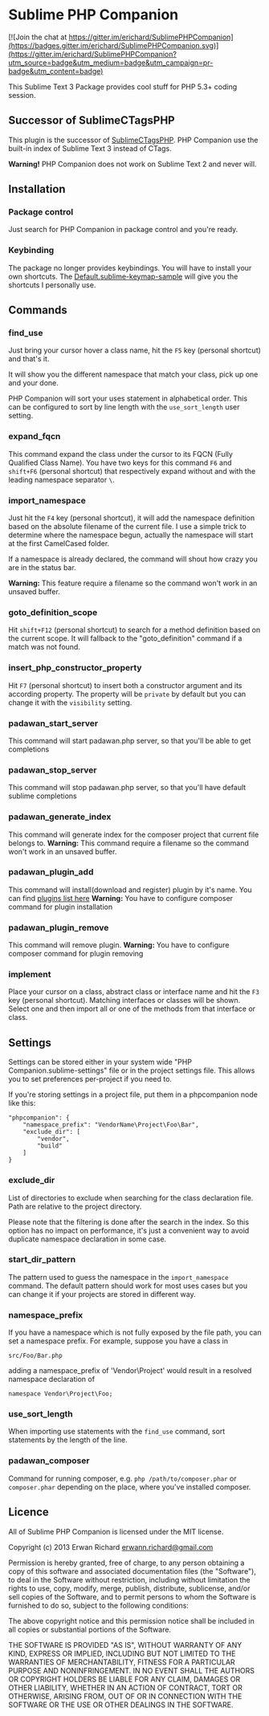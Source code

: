 # Sublime PHP Companion

[![Join the chat at https://gitter.im/erichard/SublimePHPCompanion](https://badges.gitter.im/erichard/SublimePHPCompanion.svg)](https://gitter.im/erichard/SublimePHPCompanion?utm_source=badge&utm_medium=badge&utm_campaign=pr-badge&utm_content=badge)

This Sublime Text 3 Package provides cool stuff for PHP 5.3+ coding session.

## Successor of SublimeCTagsPHP

This plugin is the successor of [SublimeCTagsPHP](https://github.com/erichard/SublimeCTagsPHP). PHP Companion use the built-in index of Sublime Text 3 instead of CTags.

**Warning!** PHP Companion does not work on Sublime Text 2 and never will.

## Installation

### Package control

Just search for PHP Companion in package control and you're ready.

### Keybinding

The package no longer provides keybindings. You will have to install your own shortcuts. The [Default.sublime-keymap-sample](/Default.sublime-keymap-sample) will give you the shortcuts I personally use.

## Commands

### find_use

Just bring your cursor hover a class name, hit the `F5` key (personal shortcut) and that's it.

It will show you the different namespace that match your class, pick up one and your done.

PHP Companion will sort your uses statement in alphabetical order. This can be
configured to sort by line length with the `use_sort_length` user setting.

### expand_fqcn

This command expand the class under the cursor to its FQCN (Fully Qualified Class Name).
You have two keys for this command `F6` and `shift+F6` (personal shortcut) that respectively expand
without and with the leading namespace separator `\`.

### import_namespace

Just hit the `F4` key (personal shortcut), it will add the namespace definition based on the absolute
filename of the current file. I use a simple trick to determine where the
namespace begun, actually the namespace will start at the first CamelCased
folder.

If a namespace is already declared, the command will shout how crazy you are in
the status bar.

**Warning:** This feature require a filename so the command won't work in an unsaved buffer.

### goto_definition_scope

Hit `shift+F12` (personal shortcut) to search for a method definition based on the current scope. It will fallback to
the "goto_definition" command if a match was not found.

### insert_php_constructor_property

Hit `F7` (personal shortcut) to insert both a constructor argument and its according property. The property will be `private` by default but you can change it with the `visibility` setting.

### padawan_start_server

This command will start padawan.php server, so that you'll be able to get completions

### padawan_stop_server

This command will stop padawan.php server, so that you'll have default sublime completions

### padawan_generate_index

This command will generate index for the composer project that current file belongs to.
**Warning:** This command require a filename so the command won't work in an unsaved buffer.

### padawan_plugin_add

This command will install(download and register) plugin by it's name.
You can find [plugins list here](
https://github.com/mkusher/padawan.php/wiki/Plugins-list)
**Warning:** You have to configure composer command for plugin installation

### padawan_plugin_remove

This command will remove plugin.
**Warning:** You have to configure composer command for plugin removing

### implement

Place your cursor on a class, abstract class or interface name and hit the `F3` key (personal shortcut). Matching interfaces or classes will be shown. Select one and then import all or one of the methods from that interface or class.

## Settings

Settings can be stored either in your system wide "PHP Companion.sublime-settings" file or in the project
settings file. This allows you to set preferences per-project if you need to.

If you're storing settings in a project file, put them in a phpcompanion node like this:

```
"phpcompanion": {
    "namespace_prefix": "VendorName\Project\Foo\Bar",
    "exclude_dir": [
        "vendor",
        "build"
    ]
}
```

### exclude_dir

List of directories to exclude when searching for the class declaration file.
Path are relative to the project directory.

Please note that the filtering is done after the search in the index. So this option has no impact on performance,
it's just a convenient way to avoid duplicate namespace declaration in some case.

### start_dir_pattern

The pattern used to guess the namespace in the `import_namespace` command.
The default pattern should work for most uses cases but you can change it if
your projects are stored in different way.

### namespace_prefix

If you have a namespace which is not fully exposed by the file path, you can set a namespace prefix. For example, suppose you have a class in

```
src/Foo/Bar.php
```

adding a namespace_prefix of 'Vendor\Project' would result in a resolved namespace declaration of

```
namespace Vendor\Project\Foo;
```

### use_sort_length

When importing use statements with the `find_use` command, sort statements by the length of the line.

### padawan_composer

Command for running composer, e.g. `php /path/to/composer.phar` or `composer.phar` depending
on the place, where you've installed composer.

## Licence

All of Sublime PHP Companion is licensed under the MIT license.

  Copyright (c) 2013 Erwan Richard <erwann.richard@gmail.com>

  Permission is hereby granted, free of charge, to any person obtaining a copy
  of this software and associated documentation files (the "Software"), to deal
  in the Software without restriction, including without limitation the rights
  to use, copy, modify, merge, publish, distribute, sublicense, and/or sell
  copies of the Software, and to permit persons to whom the Software is
  furnished to do so, subject to the following conditions:

  The above copyright notice and this permission notice shall be included in
  all copies or substantial portions of the Software.

  THE SOFTWARE IS PROVIDED "AS IS", WITHOUT WARRANTY OF ANY KIND, EXPRESS OR
  IMPLIED, INCLUDING BUT NOT LIMITED TO THE WARRANTIES OF MERCHANTABILITY,
  FITNESS FOR A PARTICULAR PURPOSE AND NONINFRINGEMENT. IN NO EVENT SHALL THE
  AUTHORS OR COPYRIGHT HOLDERS BE LIABLE FOR ANY CLAIM, DAMAGES OR OTHER
  LIABILITY, WHETHER IN AN ACTION OF CONTRACT, TORT OR OTHERWISE, ARISING FROM,
  OUT OF OR IN CONNECTION WITH THE SOFTWARE OR THE USE OR OTHER DEALINGS IN
  THE SOFTWARE.
